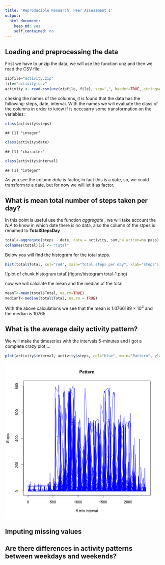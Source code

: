 ```yaml
---
title: 'Reproducible Research: Peer Assessment 1'
output:
  html_document:
    keep_md: yes
    self_contained: no
---
```



## Loading and preprocessing the data


First we have to unzip the data, we will use the function unz and then we read the CSV file:





```r
zipfile="activity.zip" 
file="activity.csv"
activity <- read.csv(unz(zipfile, file), sep=",", header=TRUE, stringsAsFactors=FALSE)
```




cheking the names of the columns, it is found that the data has the following: steps, date, interval. With the names we will evaluate the class of the columns in order to know if is necesarry some transformation on the variables:

```r
class(activity$steps)
```

```
## [1] "integer"
```

```r
class(activity$date)
```

```
## [1] "character"
```

```r
class(activity$interval)
```

```
## [1] "integer"
```

As you see the column *date*  is factor, in fact this is a date, so, we could transform to a date, but for now we will let it as factor.

## What is mean total number of steps taken per day?

In this point is useful use the function *aggregate* , we will take account the *N.A* to know in which date there is no data, also the column of the stpes is renamed to **TotalStepsDay**


```r
total<-aggregate(steps ~ date, data = activity, sum,na.action=na.pass)
colnames(total)[2] <- "Total"
```

Below you will find the histogram for the total steps.

```r
hist(total$Total, col="red", main="Total steps per day", xlab="Steps")
```

![plot of chunk histogram total](figure/histogram total-1.png) 

now we will calcilate the mean and the median of the total


```r
meanT<-mean(total$Total, na.rm=TRUE)
medianT<-median(total$Total, na.rm = TRUE)
```

With the above calculations we see that the mean is 1.0766189 &times; 10<sup>4</sup> and the median is 10765



## What is the average daily activity pattern?

We will make the timeseries with the intervals 5-minutes and I got a complete crazy plot....


```r
plot(activity$interval, activity$steps, col="blue", main="Pattern", ylab="Steps", type = "l", xlab="5 min interval")
```

![plot of chunk timeseries](figure/timeseries-1.png) 


## Imputing missing values



## Are there differences in activity patterns between weekdays and weekends?
